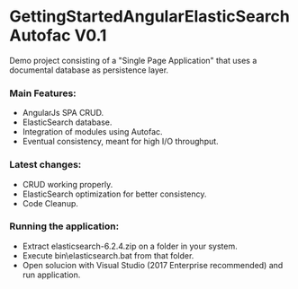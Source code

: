 # GettingStartedAngularElasticSearchAutofac V0.1
Demo project consisting of a "Single Page Application" that uses a documental database as persistence layer.

### Main Features:
  - AngularJs SPA CRUD.
  - ElasticSearch database.
  - Integration of modules using Autofac.
  - Eventual consistency, meant for high I/O throughput.
  
### Latest changes:
  - CRUD working properly.
  - ElasticSearch optimization for  better consistency. 
  - Code Cleanup.
  
### Running the application:
  - Extract elasticsearch-6.2.4.zip on a folder in your system.
  - Execute bin\elasticsearch.bat from that folder.
  - Open solucion with Visual Studio (2017 Enterprise recommended) and run application.

